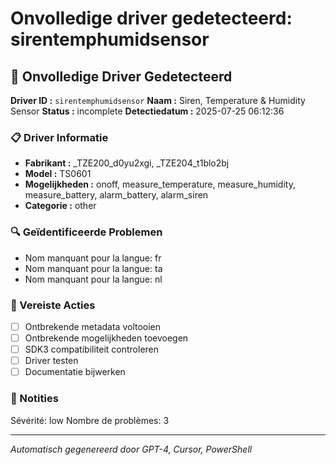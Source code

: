 # Onvolledige driver gedetecteerd: sirentemphumidsensor

## 🚨 Onvolledige Driver Gedetecteerd

**Driver ID :** `sirentemphumidsensor`
**Naam :** Siren, Temperature & Humidity Sensor
**Status :** incomplete
**Detectiedatum :** 2025-07-25 06:12:36

### 📋 Driver Informatie
- **Fabrikant :** _TZE200_d0yu2xgi, _TZE204_t1blo2bj
- **Model :** TS0601
- **Mogelijkheden :** onoff, measure_temperature, measure_humidity, measure_battery, alarm_battery, alarm_siren
- **Categorie :** other

### 🔍 Geïdentificeerde Problemen
- Nom manquant pour la langue: fr
- Nom manquant pour la langue: ta
- Nom manquant pour la langue: nl

### 🎯 Vereiste Acties
- [ ] Ontbrekende metadata voltooien
- [ ] Ontbrekende mogelijkheden toevoegen
- [ ] SDK3 compatibiliteit controleren
- [ ] Driver testen
- [ ] Documentatie bijwerken

### 📝 Notities
Sévérité: low
Nombre de problèmes: 3

---
*Automatisch gegenereerd door GPT-4, Cursor, PowerShell*

